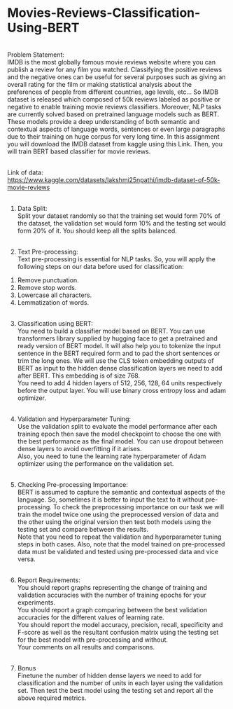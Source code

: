 # Movies-Reviews-Classification-Using-BERT
</br>
Problem Statement:</br>
IMDB is the most globally famous movie reviews website where you can publish a review for
any film you watched. Classifying the positive reviews and the negative ones can be useful for
several purposes such as giving an overall rating for the film or making statistical analysis about
the preferences of people from different countries, age levels, etc... So IMDB dataset is released
which composed of 50k reviews labeled as positive or negative to enable training movie reviews
classifiers. Moreover, NLP tasks are currently solved based on pretrained language models such
as BERT. These models provide a deep understanding of both semantic and contextual aspects
of language words, sentences or even large paragraphs due to their training on huge corpus for
very long time. In this assignment you will download the IMDB dataset from kaggle using this
Link. Then, you will train BERT based classifier for movie reviews.</br></br>

Link of data:</br>
https://www.kaggle.com/datasets/lakshmi25npathi/imdb-dataset-of-50k-movie-reviews</br></br>

1. Data Split:</br>
Split your dataset randomly so that the training set would form 70% of the dataset, the
validation set would form 10% and the testing set would form 20% of it. You should keep
all the splits balanced. </br></br>

2. Text Pre-processing: </br>
Text pre-processing is essential for NLP tasks. So, you will apply the following steps on
our data before used for classification:
1) Remove punctuation.
2) Remove stop words.
3) Lowercase all characters.
4) Lemmatization of words.
</br></br>

3. Classification using BERT:</br>
You need to build a classifier model based on BERT. You can use transformers library
supplied by hugging face to get a pretrained and ready version of BERT model. It will
also help you to tokenize the input sentence in the BERT required form and to pad the
short sentences or trim the long ones. We will use the CLS token embedding outputs of
BERT as input to the hidden dense classification layers we need to add after BERT. This
embedding is of size 768.</br>
You need to add 4 hidden layers of 512, 256, 128, 64 units respectively before the output
layer. You will use binary cross entropy loss and adam optimizer.</br></br>

4. Validation and Hyperparameter Tuning:</br>
Use the validation split to evaluate the model performance after each training epoch then
save the model checkpoint to choose the one with the best performance as the final model.
You can use dropout between dense layers to avoid overfitting if it arises.</br>
Also, you need to tune the learning rate hyperparameter of Adam optimizer using the
performance on the validation set.</br></br>

5. Checking Pre-processing Importance:</br>
BERT is assumed to capture the semantic and contextual aspects of the language. So,
sometimes it is better to input the text to it without pre-processing. To check the preprocessing
importance on our task we will train the model twice one using the preprocessed
version of data and the other using the original version then test both models
using the testing set and compare between the results.</br>
Note that you need to repeat the validation and hyperparameter tuning steps in both
cases. Also, note that the model trained on pre-processed data must be validated and
tested using pre-processed data and vice versa.</br></br>

6. Report Requirements:</br>
You should report graphs representing the change of training and validation accuracies
with the number of training epochs for your experiments.</br>
You should report a graph comparing between the best validation accuracies for the
different values of learning rate.</br>
You should report the model accuracy, precision, recall, specificity and F-score as
well as the resultant confusion matrix using the testing set for the best model with
pre-processing and without.</br>
Your comments on all results and comparisons.</br></br>

7. Bonus</br>
Finetune the number of hidden dense layers we need to add for classification and the
number of units in each layer using the validation set. Then test the best model using
the testing set and report all the above required metrics.

